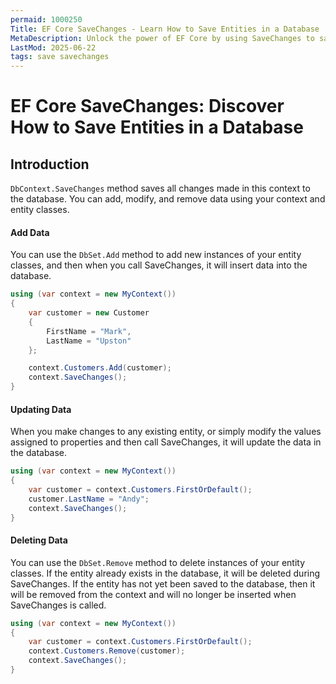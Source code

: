 ```yaml
---
permaid: 1000250
Title: EF Core SaveChanges - Learn How to Save Entities in a Database
MetaDescription: Unlock the power of EF Core by using SaveChanges to save all entities in a database. Learn how to persist data by adding, updating, and deleting them.
LastMod: 2025-06-22
tags: save savechanges
---
```


# EF Core SaveChanges: Discover How to Save Entities in a Database

## Introduction

`DbContext.SaveChanges` method saves all changes made in this context to the database. You can add, modify, and remove data using your context and entity classes.

#### Add Data

You can use the `DbSet.Add` method to add new instances of your entity classes, and then when you call SaveChanges, it will insert data into the database.


```csharp
using (var context = new MyContext())
{
    var customer = new Customer 
    { 
        FirstName = "Mark", 
        LastName = "Upston" 
    };

    context.Customers.Add(customer);
    context.SaveChanges();
}
```

#### Updating Data

When you make changes to any existing entity, or simply modify the values assigned to properties and then call SaveChanges, it will update the data in the database.


```csharp
using (var context = new MyContext())
{
    var customer = context.Customers.FirstOrDefault();
    customer.LastName = "Andy";
    context.SaveChanges();
}
```

#### Deleting Data

You can use the `DbSet.Remove` method to delete instances of your entity classes. If the entity already exists in the database, it will be deleted during SaveChanges. If the entity has not yet been saved to the database, then it will be removed from the context and will no longer be inserted when SaveChanges is called.


```csharp
using (var context = new MyContext())
{
    var customer = context.Customers.FirstOrDefault();
    context.Customers.Remove(customer);
    context.SaveChanges();
}
```
